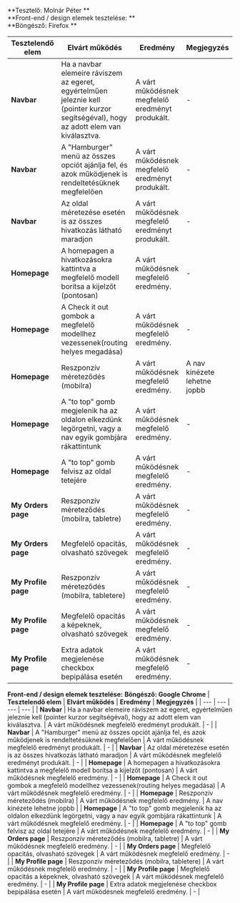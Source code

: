 **Tesztelő: Molnár Péter  **  
**Front-end / design elemek tesztelése:  **  
**Böngésző: Firefox  **  

| **Tesztelendő elem** | **Elvárt működés** | **Eredmény** | **Megjegyzés** |
| --- | --- | --- | --- |
| **Navbar** | Ha a navbar elemeire ráviszem az egeret, egyértelműen jeleznie kell (pointer kurzor segítségéval), hogy az adott elem van kiválasztva. | A várt működésnek megfelelő eredményt produkált. | - |
| **Navbar** | A "Hamburger" menü az összes opciót ajánlja fel, és azok működjenek is rendeltetésüknek megfelelően | A várt működésnek megfelelő eredményt produkált. | - |
| **Navbar** | Az oldal méretezése esetén is az összes hivatkozás látható maradjon | A várt működésnek megfelelő eredményt produkált. | - |
| **Homepage** | A homepagen a hivatkozásokra kattintva a megfelelő modell borítsa a kijelzőt (pontosan) | A várt működésnek megfelelő eredmény. | - |
| **Homepage** | A Check it out gombok a megfelelő modellhez vezessenek(routing helyes megadása) | A várt működésnek megfelelő eredmény. | - |
| **Homepage** | Reszponzív méreteződés (mobilra) | A várt működésnek megfelelő eredmény. | A nav kinézete lehetne jopbb |
| **Homepage** | A "to top" gomb megjelenik ha az oldalon elkezdünk legörgetni, vagy a nav egyik gombjára rákattintunk | A várt működésnek megfelelő eredmény. | - |
| **Homepage** | A "to top" gomb felvisz az oldal tetejére | A várt működésnek megfelelő eredmény. | - |
| **My Orders page** | Reszponzív méreteződés (mobilra, tabletre) | A várt működésnek megfelelő eredmény. | - |
| **My Orders page** | Megfelelő opacitás, olvasható szövegek | A várt működésnek megfelelő eredmény. | - |
| **My Profile page** | Reszponzív méreteződés (mobilra, tabletere) | A várt működésnek megfelelő eredmény. | - |
| **My Profile page** | Megfelelő opacitás a képeknek, olvasható szövegek | A várt működésnek megfelelő eredmény. | - |
| **My Profile page** | Extra adatok megjelenése checkbox bepipálása esetén | A várt működésnek megfelelő eredmény. | - |

**Front-end / design elemek tesztelése:**
**Böngésző: Google Chrome**
| **Tesztelendő elem** | **Elvárt működés** | **Eredmény** | **Megjegyzés** |
| --- | --- | --- | --- |
| **Navbar** | Ha a navbar elemeire ráviszem az egeret, egyértelműen jeleznie kell (pointer kurzor segítségéval), hogy az adott elem van kiválasztva. | A várt működésnek megfelelő eredményt produkált. | - |
| **Navbar** | A "Hamburger" menü az összes opciót ajánlja fel, és azok működjenek is rendeltetésüknek megfelelően | A várt működésnek megfelelő eredményt produkált. | - |
| **Navbar** | Az oldal méretezése esetén is az összes hivatkozás látható maradjon | A várt működésnek megfelelő eredményt produkált. | - |
| **Homepage** | A homepagen a hivatkozásokra kattintva a megfelelő modell borítsa a kijelzőt (pontosan) | A várt működésnek megfelelő eredmény. | - |
| **Homepage** | A Check it out gombok a megfelelő modellhez vezessenek(routing helyes megadása) | A várt működésnek megfelelő eredmény. | - |
| **Homepage** | Reszponzív méreteződés (mobilra) | A várt működésnek megfelelő eredmény. | A nav kinézete lehetne jopbb |
| **Homepage** | A "to top" gomb megjelenik ha az oldalon elkezdünk legörgetni, vagy a nav egyik gombjára rákattintunk | A várt működésnek megfelelő eredmény. | - |
| **Homepage** | A "to top" gomb felvisz az oldal tetejére | A várt működésnek megfelelő eredmény. | - |
| **My Orders page** | Reszponzív méreteződés (mobilra, tabletre) | A várt működésnek megfelelő eredmény. | - |
| **My Orders page** | Megfelelő opacitás, olvasható szövegek | A várt működésnek megfelelő eredmény. | - |
| **My Profile page** | Reszponzív méreteződés (mobilra, tabletere) | A várt működésnek megfelelő eredmény. | - |
| **My Profile page** | Megfelelő opacitás a képeknek, olvasható szövegek | A várt működésnek megfelelő eredmény. | - |
| **My Profile page** | Extra adatok megjelenése checkbox bepipálása esetén | A várt működésnek megfelelő eredmény. | - |
